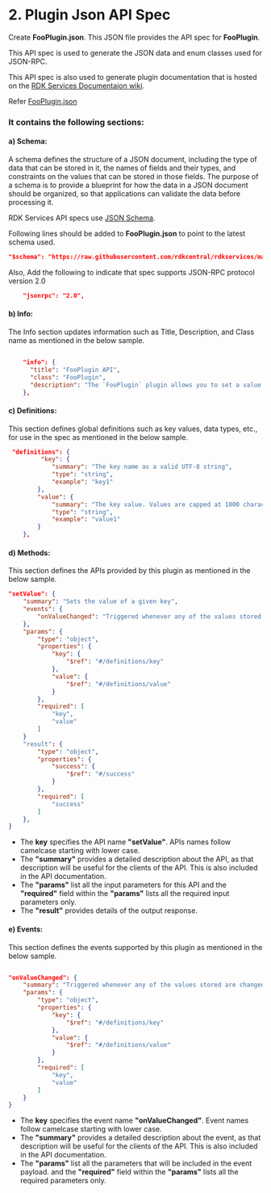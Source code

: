 # 2. Plugin Json API Spec

Create **FooPlugin.json**. This JSON file provides the API spec for **FooPlugin**.

This API spec is used to generate the JSON data and enum classes used for JSON-RPC.

This API spec is also used to generate plugin documentation that is hosted on the [RDK Services Documentaion wiki](https://rdkcentral.github.io/rdkservices/#/README).

Refer [FooPlugin.json](FooPlugin/FooPlugin.json)

### It contains the following sections:

#### a) Schema:
A schema defines the structure of a JSON document, including the type of data that can be stored in it, the names of fields and their types, and constraints on the values that can be stored in those fields. The purpose of a schema is to provide a blueprint for how the data in a JSON document should be organized, so that applications can validate the data before processing it.

RDK Services API specs use [JSON Schema](https://json-schema.org/).

Following lines should be added to **FooPlugin.json** to point to the latest schema used.

```JSON
"$schema": "https://raw.githubusercontent.com/rdkcentral/rdkservices/main/Tools/json_generator/schemas/interface.schema.json",
```
Also, Add the following to indicate that spec supports JSON-RPC protocol version 2.0
```JSON
    "jsonrpc": "2.0",
```
#### b) Info:
The Info section updates information such as Title, Description, and Class name as mentioned in the below sample.
```JSON

    "info": {
      "title": "FooPlugin API",
      "class": "FooPlugin",
      "description": "The `FooPlugin` plugin allows you to set a value and notify changes to the value"
    },
```

#### c) Definitions:
This section defines global definitions such as key values, data types, etc., for use in the spec as mentioned in the below sample.

```JSON
 "definitions": {
         "key": {
            "summary": "The key name as a valid UTF-8 string",
            "type": "string",
            "example": "key1"
        },
        "value": {
            "summary": "The key value. Values are capped at 1000 characters in size.",
            "type": "string",
            "example": "value1"
        }
    },
```
#### d) Methods:
This section defines the APIs provided by this plugin as mentioned in the below sample.

```JSON
"setValue": {
    "summary": "Sets the value of a given key",
    "events": {
        "onValueChanged": "Triggered whenever any of the values stored are changed using setValue"
    },
    "params": {
        "type": "object",
        "properties": {
            "key": {
                "$ref": "#/definitions/key"
            },
            "value": {
                "$ref": "#/definitions/value"
            }
        },
        "required": [
            "key",
            "value"
        ]
    }  
    "result": {
        "type": "object",
        "properties": {
            "success": {
                "$ref": "#/success"
            }
        },
        "required": [
            "success"
        ]
    },
}
```

- The **key** specifies the API name **"setValue"**. APIs names follow camelcase starting with lower case.
- The **"summary"** provides a detailed description about the API, as that description will be useful for the clients of the API. This is also included in the API documentation.
- The **"params"** list all the input parameters for this API and the **"required"** field within the **"params"** lists all the required input parameters only.
- The **"result"** provides details of the output response.

#### e) Events:
This section defines the events supported by this plugin as mentioned in the below sample.

```JSON

"onValueChanged": {
    "summary": "Triggered whenever any of the values stored are changed using setValue",
    "params": {
        "type": "object",
        "properties": {
            "key": {
                "$ref": "#/definitions/key"
            },
            "value": {
                "$ref": "#/definitions/value"
            }
        },
        "required": [
            "key",
            "value"
        ]
    }
}
```
- The **key** specifies the event name **"onValueChanged"**. Event names follow camelcase starting with lower case.
- The **"summary"** provides a detailed description about the event, as that description will be useful for the clients of the API. This is also included in the API documentation.
- The **"params"** list all the parameters that will be included in the event payload. and the **"required"** field within the **"params"** lists all the required parameters only.
